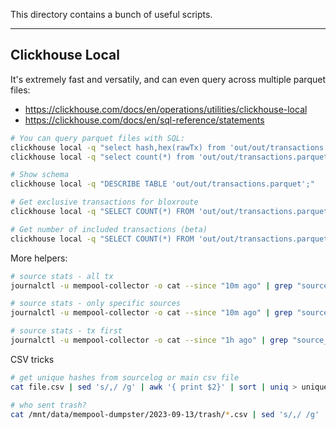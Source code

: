 This directory contains a bunch of useful scripts.

---

## Clickhouse Local

It's extremely fast and versatily, and can even query across multiple parquet files:

- https://clickhouse.com/docs/en/operations/utilities/clickhouse-local
- https://clickhouse.com/docs/en/sql-reference/statements

```bash
# You can query parquet files with SQL:
clickhouse local -q "select hash,hex(rawTx) from 'out/out/transactions.parquet' limit 1;"
clickhouse local -q "select count(*) from 'out/out/transactions.parquet';"

# Show schema
clickhouse local -q "DESCRIBE TABLE 'out/out/transactions.parquet';"

# Get exclusive transactions for bloxroute
clickhouse local -q "SELECT COUNT(*) FROM 'out/out/transactions.parquet' WHERE length(sources) == 1 AND sources[1] == 'bloxroute';"

# Get number of included transactions (beta)
clickhouse local -q "SELECT COUNT(*) FROM 'out/out/transactions.parquet' WHERE blockNumberIncluded>0;"
```

More helpers:

```bash
# source stats - all tx
journalctl -u mempool-collector -o cat --since "10m ago" | grep "source_stats_all" | awk '{ $1=""; $2=""; $3=""; print $0}' | jq

# source stats - only specific sources
journalctl -u mempool-collector -o cat --since "10m ago" | grep "source_stats_all" | awk '{ $1=""; $2=""; $3=""; print $0}' | jq '.local + "   " + .apool'

# source stats - tx first
journalctl -u mempool-collector -o cat --since "1h ago" | grep "source_stats_first" | awk '{ $1=""; $2=""; $3=""; print $0}' | jq
```

CSV tricks

```bash
# get unique hashes from sourcelog or main csv file
cat file.csv | sed 's/,/ /g' | awk '{ print $2}' | sort | uniq > unique.txt

# who sent trash?
cat /mnt/data/mempool-dumpster/2023-09-13/trash/*.csv | sed 's/,/ /g' | awk '{ print $3}' | sort | uniq -c
```
